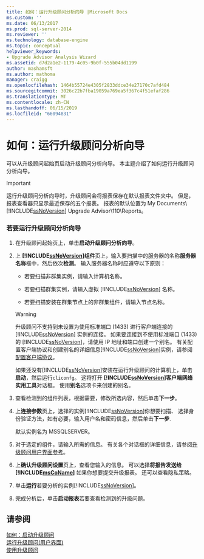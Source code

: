```yaml
---
title: 如何：运行升级顾问分析向导 |Microsoft Docs
ms.custom: ''
ms.date: 06/13/2017
ms.prod: sql-server-2014
ms.reviewer: ''
ms.technology: database-engine
ms.topic: conceptual
helpviewer_keywords:
- Upgrade Advisor Analysis Wizard
ms.assetid: d7d2a1e2-1179-4c05-9b0f-555b04dd1199
author: mashamsft
ms.author: mathoma
manager: craigg
ms.openlocfilehash: 1464b55724e4305f2833ddce34e27170c7afd484
ms.sourcegitcommit: 3026c22b7fba19059a769ea5f367c4f51efaf286
ms.translationtype: MT
ms.contentlocale: zh-CN
ms.lasthandoff: 06/15/2019
ms.locfileid: "66094831"
---
```

# <a name="how-to-run-the-upgrade-advisor-analysis-wizard"></a>如何：运行升级顾问分析向导
  可以从升级顾问起始页启动升级顾问分析向导。 本主题介绍了如何运行升级顾问分析向导。  
  
> [!IMPORTANT]
>  运行升级顾问分析向导时，升级顾问会将报表保存在默认报表文件夹中。 但是，报表查看器只显示最近保存的五个报表。 报表的默认位置为 My Documents\\ [!INCLUDE[ssNoVersion](../../includes/ssnoversion-md.md)] Upgrade Advisor\110\Reports。  
  
### <a name="to-run-the-upgrade-advisor-analysis-wizard"></a>若要运行升级顾问分析向导  
  
1.  在升级顾问起始页上，单击**启动升级顾问分析向导**。  
  
2.  上 **[!INCLUDE[ssNoVersion](../../includes/ssnoversion-md.md)]组件**页上，输入要扫描中的服务器的名称**服务器名称**框中，然后依次**检测**。 输入服务器名称时应遵守以下原则：  
  
    -   若要扫描非群集实例，请输入计算机名称。  
  
    -   若要扫描群集实例，请输入虚拟 [!INCLUDE[ssNoVersion](../../includes/ssnoversion-md.md)] 名称。  
  
    -   若要扫描安装在群集节点上的非群集组件，请输入节点名称。  
  
    > [!WARNING]  
    >  升级顾问不支持到未设置为使用标准端口 (1433) 进行客户端连接的 [!INCLUDE[ssNoVersion](../../includes/ssnoversion-md.md)] 实例的连接。 如果要连接到不使用标准端口 (1433) 的 [!INCLUDE[ssNoVersion](../../includes/ssnoversion-md.md)]，请使用 IP 地址和端口创建一个别名。 有关配置客户端协议和创建别名的详细信息[!INCLUDE[ssNoVersion](../../includes/ssnoversion-md.md)]实例，请参阅[配置客户端协议](../../database-engine/configure-windows/configure-client-protocols.md)。  
    >   
    >  如果还没有[!INCLUDE[ssNoVersion](../../includes/ssnoversion-md.md)]安装在运行升级顾问的计算机上，单击**启动**，然后运行`cliconfg`。 这将打开 **[!INCLUDE[ssNoVersion](../../includes/ssnoversion-md.md)]客户端网络实用工具**对话框。 使用**别名**选项卡来创建的别名。  
  
3.  查看检测到的组件列表，根据需要，修改所选内容，然后单击**下一步**。  
  
4.  上**连接参数**页上，选择的实例[!INCLUDE[ssNoVersion](../../includes/ssnoversion-md.md)]你想要扫描、 选择身份验证方法，如有必要，输入用户名和密码信息，然后单击**下一步**.  
  
     默认实例名为 MSSQLSERVER。  
  
5.  对于选定的组件，请输入所需的信息。 有关各个对话框的详细信息，请参阅[升级顾问用户界面参考](../../../2014/sql-server/install/upgrade-advisor-user-interface-reference.md)。  
  
6.  上**确认升级顾问设置**页上，查看您输入的信息。 可以选择**将报告发送给[!INCLUDE[msCoName](../../includes/msconame-md.md)]** 如果你想要提交升级报表。 还可以查看隐私策略。  
  
7.  单击**运行**若要分析的实例[!INCLUDE[ssNoVersion](../../includes/ssnoversion-md.md)]。  
  
8.  完成分析后，单击**启动报表**若要查看检测到的升级问题。  
  
## <a name="see-also"></a>请参阅  
 [如何：启动升级顾问](../../../2014/sql-server/install/how-to-launch-upgrade-advisor.md)   
 [运行升级顾问&#40;用户界面&#41;](../../../2014/sql-server/install/running-upgrade-advisor-user-interface.md)   
 [使用升级顾问](../../../2014/sql-server/install/working-with-upgrade-advisor.md)  
  
  
